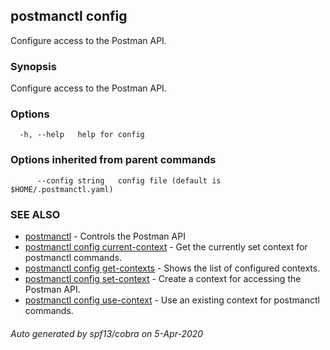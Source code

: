 ## postmanctl config

Configure access to the Postman API.

### Synopsis

Configure access to the Postman API.

### Options

```
  -h, --help   help for config
```

### Options inherited from parent commands

```
      --config string   config file (default is $HOME/.postmanctl.yaml)
```

### SEE ALSO

* [postmanctl](postmanctl.md)	 - Controls the Postman API
* [postmanctl config current-context](postmanctl_config_current-context.md)	 - Get the currently set context for postmanctl commands.
* [postmanctl config get-contexts](postmanctl_config_get-contexts.md)	 - Shows the list of configured contexts.
* [postmanctl config set-context](postmanctl_config_set-context.md)	 - Create a context for accessing the Postman API.
* [postmanctl config use-context](postmanctl_config_use-context.md)	 - Use an existing context for postmanctl commands.

###### Auto generated by spf13/cobra on 5-Apr-2020
